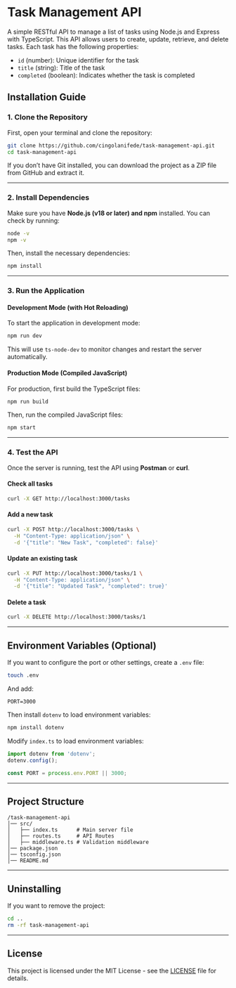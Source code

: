 # Task Management API

A simple RESTful API to manage a list of tasks using Node.js and Express with TypeScript. This API allows users to create, update, retrieve, and delete tasks. Each task has the following properties:
- `id` (number): Unique identifier for the task
- `title` (string): Title of the task
- `completed` (boolean): Indicates whether the task is completed

## Installation Guide

### 1. Clone the Repository
First, open your terminal and clone the repository:

```bash
git clone https://github.com/cingolanifede/task-management-api.git
cd task-management-api
```

If you don’t have Git installed, you can download the project as a ZIP file from GitHub and extract it.

---

### 2. Install Dependencies
Make sure you have **Node.js (v18 or later) and npm** installed. You can check by running:

```bash
node -v
npm -v
```

Then, install the necessary dependencies:

```bash
npm install
```

---

### 3. Run the Application
#### Development Mode (with Hot Reloading)
To start the application in development mode:

```bash
npm run dev
```

This will use `ts-node-dev` to monitor changes and restart the server automatically.

#### Production Mode (Compiled JavaScript)
For production, first build the TypeScript files:

```bash
npm run build
```

Then, run the compiled JavaScript files:

```bash
npm start
```

---

### 4. Test the API
Once the server is running, test the API using **Postman** or **curl**.

#### Check all tasks
```bash
curl -X GET http://localhost:3000/tasks
```

#### Add a new task
```bash
curl -X POST http://localhost:3000/tasks \
  -H "Content-Type: application/json" \
  -d '{"title": "New Task", "completed": false}'
```

#### Update an existing task
```bash
curl -X PUT http://localhost:3000/tasks/1 \
  -H "Content-Type: application/json" \
  -d '{"title": "Updated Task", "completed": true}'
```

#### Delete a task
```bash
curl -X DELETE http://localhost:3000/tasks/1
```

---

## Environment Variables (Optional)
If you want to configure the port or other settings, create a `.env` file:

```bash
touch .env
```

And add:

```
PORT=3000
```

Then install `dotenv` to load environment variables:

```bash
npm install dotenv
```

Modify `index.ts` to load environment variables:

```typescript
import dotenv from 'dotenv';
dotenv.config();

const PORT = process.env.PORT || 3000;
```

---

## Project Structure
```
/task-management-api
│── src/
│   ├── index.ts      # Main server file
│   ├── routes.ts     # API Routes
│   ├── middleware.ts # Validation middleware
│── package.json
│── tsconfig.json
│── README.md
```

---

## Uninstalling
If you want to remove the project:

```bash
cd ..
rm -rf task-management-api
```

---

## License

This project is licensed under the MIT License - see the [LICENSE](LICENSE) file for details.

